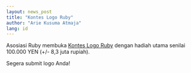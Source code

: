 ```yaml
---
layout: news_post
title: "Kontes Logo Ruby"
author: "Arie Kusuma Atmaja"
lang: id
---
```


Asosiasi Ruby membuka [Kontes Logo Ruby][1] dengan hadiah utama senilai
100.000 YEN (+/- 8,3 juta rupiah).

Segera submit logo Anda!



[1]: http://www.ruby-assn.org/logo-contest.html.en
